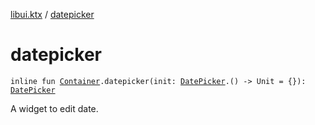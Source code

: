 [libui.ktx](index.md) / [datepicker](./datepicker.md)

# datepicker

`inline fun `[`Container`](-container/index.md)`.datepicker(init: `[`DatePicker`](-date-picker/index.md)`.() -> Unit = {}): `[`DatePicker`](-date-picker/index.md)

A widget to edit date.

